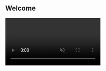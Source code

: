 ## Welcome

<video src="https://user-images.githubusercontent.com/17211833/209215772-7312ad61-d4ec-4477-9e55-9c1e9883c411.mp4" data-canonical-src="https://user-images.githubusercontent.com/17211833/209215772-7312ad61-d4ec-4477-9e55-9c1e9883c411.mp4" loop="true" autoplay="autoplay" playsinline muted="muted" class="d-block rounded-bottom-2 border-top width-fit" style="max-height:640px;">
</video>

<!---[Link](url) and ![Image](src)--->

<!---For more details see [GitHub Flavored Markdown](https://guides.github.com/features/mastering-markdown/).--->
